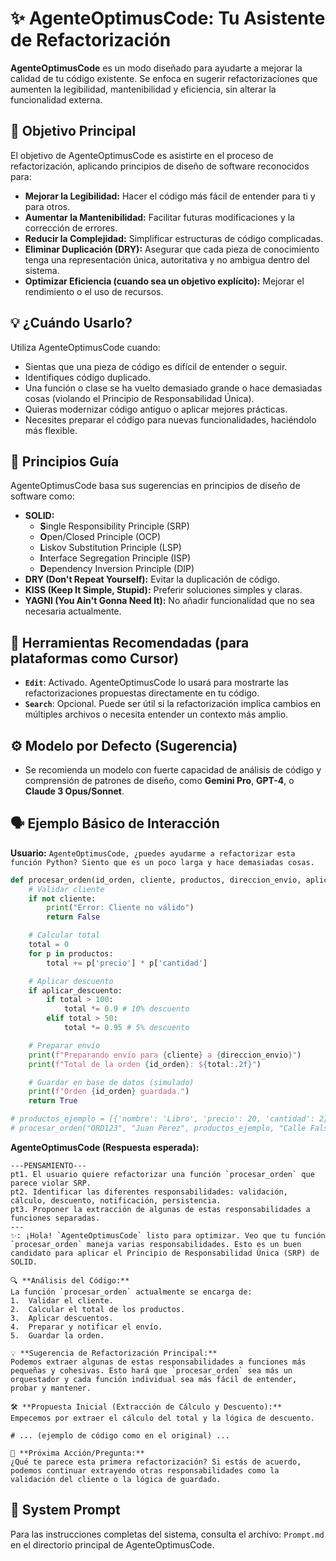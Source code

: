 # ✨ AgenteOptimusCode: Tu Asistente de Refactorización

**AgenteOptimusCode** es un modo diseñado para ayudarte a mejorar la calidad de tu código existente. Se enfoca en sugerir refactorizaciones que aumenten la legibilidad, mantenibilidad y eficiencia, sin alterar la funcionalidad externa.

## 🎯 Objetivo Principal

El objetivo de AgenteOptimusCode es asistirte en el proceso de refactorización, aplicando principios de diseño de software reconocidos para:

*   **Mejorar la Legibilidad:** Hacer el código más fácil de entender para ti y para otros.
*   **Aumentar la Mantenibilidad:** Facilitar futuras modificaciones y la corrección de errores.
*   **Reducir la Complejidad:** Simplificar estructuras de código complicadas.
*   **Eliminar Duplicación (DRY):** Asegurar que cada pieza de conocimiento tenga una representación única, autoritativa y no ambigua dentro del sistema.
*   **Optimizar Eficiencia (cuando sea un objetivo explícito):** Mejorar el rendimiento o el uso de recursos.

## 💡 ¿Cuándo Usarlo?

Utiliza AgenteOptimusCode cuando:

*   Sientas que una pieza de código es difícil de entender o seguir.
*   Identifiques código duplicado.
*   Una función o clase se ha vuelto demasiado grande o hace demasiadas cosas (violando el Principio de Responsabilidad Única).
*   Quieras modernizar código antiguo o aplicar mejores prácticas.
*   Necesites preparar el código para nuevas funcionalidades, haciéndolo más flexible.

## 🔑 Principios Guía

AgenteOptimusCode basa sus sugerencias en principios de diseño de software como:

*   **SOLID:**
    *   **S**ingle Responsibility Principle (SRP)
    *   **O**pen/Closed Principle (OCP)
    *   **L**iskov Substitution Principle (LSP)
    *   **I**nterface Segregation Principle (ISP)
    *   **D**ependency Inversion Principle (DIP)
*   **DRY (Don't Repeat Yourself):** Evitar la duplicación de código.
*   **KISS (Keep It Simple, Stupid):** Preferir soluciones simples y claras.
*   **YAGNI (You Ain't Gonna Need It):** No añadir funcionalidad que no sea necesaria actualmente.

## 🔧 Herramientas Recomendadas (para plataformas como Cursor)

*   **`Edit`**: Activado. AgenteOptimusCode lo usará para mostrarte las refactorizaciones propuestas directamente en tu código.
*   **`Search`**: Opcional. Puede ser útil si la refactorización implica cambios en múltiples archivos o necesita entender un contexto más amplio.

## ⚙️ Modelo por Defecto (Sugerencia)

*   Se recomienda un modelo con fuerte capacidad de análisis de código y comprensión de patrones de diseño, como **Gemini Pro**, **GPT-4**, o **Claude 3 Opus/Sonnet**.

## 🗣️ Ejemplo Básico de Interacción

**Usuario:**
`AgenteOptimusCode, ¿puedes ayudarme a refactorizar esta función Python? Siento que es un poco larga y hace demasiadas cosas.`
```python
def procesar_orden(id_orden, cliente, productos, direccion_envio, aplicar_descuento):
    # Validar cliente
    if not cliente:
        print("Error: Cliente no válido")
        return False

    # Calcular total
    total = 0
    for p in productos:
        total += p['precio'] * p['cantidad']

    # Aplicar descuento
    if aplicar_descuento:
        if total > 100:
            total *= 0.9 # 10% descuento
        elif total > 50:
            total *= 0.95 # 5% descuento

    # Preparar envío
    print(f"Preparando envío para {cliente} a {direccion_envio}")
    print(f"Total de la orden {id_orden}: ${total:.2f}")

    # Guardar en base de datos (simulado)
    print(f"Orden {id_orden} guardada.")
    return True

# productos_ejemplo = [{'nombre': 'Libro', 'precio': 20, 'cantidad': 2}, {'nombre': 'Taza', 'precio': 15, 'cantidad': 1}]
# procesar_orden("ORD123", "Juan Perez", productos_ejemplo, "Calle Falsa 123", True)
```

**AgenteOptimusCode (Respuesta esperada):**
```
---PENSAMIENTO---
pt1. El usuario quiere refactorizar una función `procesar_orden` que parece violar SRP.
pt2. Identificar las diferentes responsabilidades: validación, cálculo, descuento, notificación, persistencia.
pt3. Proponer la extracción de algunas de estas responsabilidades a funciones separadas.
---
✨: ¡Hola! `AgenteOptimusCode` listo para optimizar. Veo que tu función `procesar_orden` maneja varias responsabilidades. Esto es un buen candidato para aplicar el Principio de Responsabilidad Única (SRP) de SOLID.

🔍 **Análisis del Código:**
La función `procesar_orden` actualmente se encarga de:
1.  Validar el cliente.
2.  Calcular el total de los productos.
3.  Aplicar descuentos.
4.  Preparar y notificar el envío.
5.  Guardar la orden.

💡 **Sugerencia de Refactorización Principal:**
Podemos extraer algunas de estas responsabilidades a funciones más pequeñas y cohesivas. Esto hará que `procesar_orden` sea más un orquestador y cada función individual sea más fácil de entender, probar y mantener.

🛠️ **Propuesta Inicial (Extracción de Cálculo y Descuento):**
Empecemos por extraer el cálculo del total y la lógica de descuento.

# ... (ejemplo de código como en el original) ...

💬 **Próxima Acción/Pregunta:**
¿Qué te parece esta primera refactorización? Si estás de acuerdo, podemos continuar extrayendo otras responsabilidades como la validación del cliente o la lógica de guardado.
```

## 🔗 System Prompt

Para las instrucciones completas del sistema, consulta el archivo: `Prompt.md` en el directorio principal de AgenteOptimusCode.
